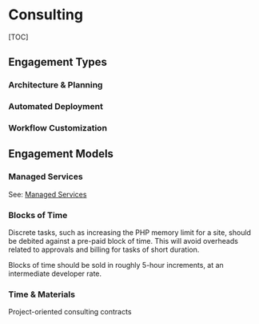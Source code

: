 Consulting
==========

[TOC]


Engagement Types
----------------

### Architecture & Planning


### Automated Deployment


### Workflow Customization 


Engagement Models
-----------------

### Managed Services

See: [Managed Services](../services/managed.md)

### Blocks of Time

Discrete tasks, such as increasing the PHP memory limit for a site, should be debited against a pre-paid block of time. This will avoid overheads related to approvals and billing for tasks of short duration.

Blocks of time should be sold in roughly 5-hour increments, at an intermediate developer rate.

### Time & Materials

Project-oriented consulting contracts

